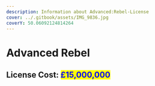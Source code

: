 ```yaml
---
description: Information about Advanced:Rebel-License
cover: ../.gitbook/assets/IMG_9836.jpg
coverY: 50.06092124814264
---
```


# Advanced Rebel

## License Cost: <mark style="color:blue;">£15,000,000</mark>
